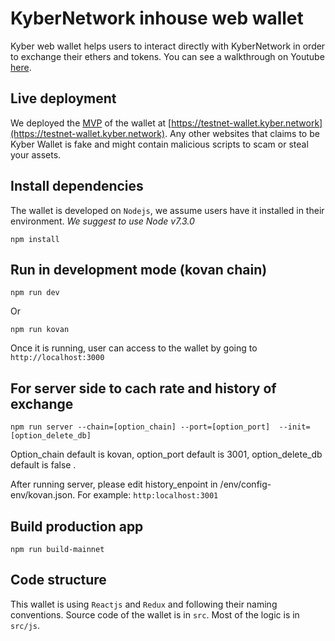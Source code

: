 # KyberNetwork inhouse web wallet
Kyber web wallet helps users to interact directly with KyberNetwork in order to exchange their ethers and tokens.
You can see a walkthrough on Youtube [here](https://www.youtube.com/watch?v=v2bdcChFEuQ).

## Live deployment
We deployed the [MVP](https://github.com/KyberNetwork/KyberWallet/releases/tag/MVP) of the wallet at [https://testnet-wallet.kyber.network](https://testnet-wallet.kyber.network). Any other websites that claims to be Kyber Wallet is fake and might contain malicious scripts to scam or steal your assets.

## Install dependencies
The wallet is developed on `Nodejs`, we assume users have it installed in their environment. *We suggest to use Node v7.3.0*
```
npm install
```

## Run in development mode (kovan chain)
```
npm run dev
```
Or
```
npm run kovan
```
Once it is running, user can access to the wallet by going to `http://localhost:3000`

## For server side to cach rate and history of exchange
 ```
npm run server --chain=[option_chain] --port=[option_port]  --init=[option_delete_db]
```

Option_chain default is kovan, option_port default is 3001, option_delete_db default is false .

After running server, please edit history_enpoint in /env/config-env/kovan.json. For example: `http:localhost:3001`
## Build production app
```
npm run build-mainnet
```

## Code structure
This wallet is using `Reactjs` and `Redux` and following their naming conventions. Source code of the wallet is in `src`. Most of the logic is in `src/js`.


